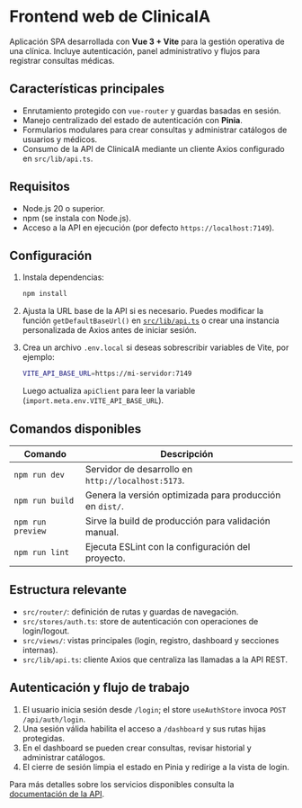 # Frontend web de ClinicaIA

Aplicación SPA desarrollada con **Vue 3 + Vite** para la gestión operativa de una clínica.
Incluye autenticación, panel administrativo y flujos para registrar consultas médicas.

## Características principales

- Enrutamiento protegido con `vue-router` y guardas basadas en sesión.
- Manejo centralizado del estado de autenticación con **Pinia**.
- Formularios modulares para crear consultas y administrar catálogos de usuarios y médicos.
- Consumo de la API de ClinicaIA mediante un cliente Axios configurado en `src/lib/api.ts`.

## Requisitos

- Node.js 20 o superior.
- npm (se instala con Node.js).
- Acceso a la API en ejecución (por defecto `https://localhost:7149`).

## Configuración

1. Instala dependencias:

   ```bash
   npm install
   ```

2. Ajusta la URL base de la API si es necesario. Puedes modificar la función
   `getDefaultBaseUrl()` en [`src/lib/api.ts`](src/lib/api.ts) o crear una instancia
   personalizada de Axios antes de iniciar sesión.

3. Crea un archivo `.env.local` si deseas sobrescribir variables de Vite, por ejemplo:

   ```bash
   VITE_API_BASE_URL=https://mi-servidor:7149
   ```

   Luego actualiza `apiClient` para leer la variable (`import.meta.env.VITE_API_BASE_URL`).

## Comandos disponibles

| Comando            | Descripción                                                    |
| ------------------ | -------------------------------------------------------------- |
| `npm run dev`      | Servidor de desarrollo en `http://localhost:5173`.             |
| `npm run build`    | Genera la versión optimizada para producción en `dist/`.       |
| `npm run preview`  | Sirve la build de producción para validación manual.           |
| `npm run lint`     | Ejecuta ESLint con la configuración del proyecto.              |

## Estructura relevante

- `src/router/`: definición de rutas y guardas de navegación.
- `src/stores/auth.ts`: store de autenticación con operaciones de login/logout.
- `src/views/`: vistas principales (login, registro, dashboard y secciones internas).
- `src/lib/api.ts`: cliente Axios que centraliza las llamadas a la API REST.

## Autenticación y flujo de trabajo

1. El usuario inicia sesión desde `/login`; el store `useAuthStore` invoca `POST /api/auth/login`.
2. Una sesión válida habilita el acceso a `/dashboard` y sus rutas hijas protegidas.
3. En el dashboard se pueden crear consultas, revisar historial y administrar catálogos.
4. El cierre de sesión limpia el estado en Pinia y redirige a la vista de login.

Para más detalles sobre los servicios disponibles consulta la [documentación de la API](../CliniaApi/README.md).
